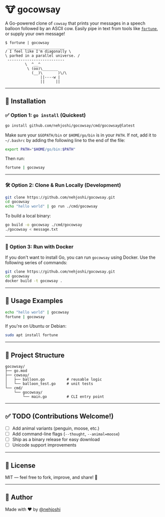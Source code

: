# 🐮 gocowsay

A Go-powered clone of `cowsay` that prints your messages in a speech balloon followed by an ASCII cow. Easily pipe in text from tools like [`fortune`](https://man7.org/linux/man-pages/man6/fortune.6.html), or supply your own message!

```
$ fortune | gocowsay
 __________________________
/ I feel like I'm diagonally \
\ parked in a parallel universe. /
 --------------------------
         \  ^__^
          \ (oo)\_______
            (__)\       )\/\
                ||----w |
                ||     ||
```

---

## 🚀 Installation

### ✅ Option 1: `go install` (Quickest)

```bash
go install github.com/nehjoshi/gocowsay/cmd/gocowsay@latest
```

Make sure your `$GOPATH/bin` or `$HOME/go/bin` is in your `PATH`. If not, add it to `~/.bashrc` by adding the following line to the end of the file:

```bash
export PATH="$HOME/go/bin:$PATH"
```

Then run:

```bash
fortune | gocowsay
```

---

### 🛠️ Option 2: Clone & Run Locally (Development)

```bash
git clone https://github.com/nehjoshi/gocowsay.git
cd gocowsay
echo "hello world" | go run ./cmd/gocowsay
```

To build a local binary:

```bash
go build -o gocowsay ./cmd/gocowsay
./gocowsay < message.txt
```
---

### 🐳 Option 3: Run with Docker

If you don't want to install Go, you can run `gocowsay` using Docker. Use the following series of commands:

```bash
git clone https://github.com/nehjoshi/gocowsay.git
cd gocowsay
docker build -t gocowsay .
```

---

## 🐧 Usage Examples

```bash
echo "hello world" | gocowsay
fortune | gocowsay
```

If you're on Ubuntu or Debian:

```bash
sudo apt install fortune
```

---

## 🧩 Project Structure

```
gocowsay/
├── go.mod
├── cowsay/
│   ├── balloon.go          # reusable logic
│   └── balloon_test.go     # unit tests
└── cmd/
    └── gocowsay/
        └── main.go         # CLI entry point
```

---

## ✅ TODO (Contributions Welcome!)

- [ ] Add animal variants (penguin, moose, etc.)
- [ ] Add command-line flags (`--thought`, `--animal=moose`)
- [ ] Ship as a binary release for easy download
- [ ] Unicode support improvements

---

## 📜 License

MIT — feel free to fork, improve, and share! 🚀

---

## 👤 Author

Made with ❤️ by [@nehjoshi](https://github.com/nehjoshi)
